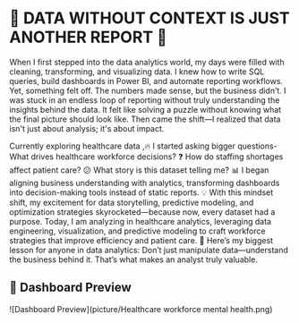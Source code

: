 # 🚀 DATA WITHOUT CONTEXT IS JUST ANOTHER REPORT 🚀
When I first stepped into the data analytics world, my days were filled with cleaning, transforming, and visualizing data. I knew how to write SQL queries, build dashboards in Power BI, and automate reporting workflows.
Yet, something felt off.
The numbers made sense, but the business didn’t. I was stuck in an endless loop of reporting without truly understanding the insights behind the data. It felt like solving a puzzle without knowing what the final picture should look like.
Then came the shift—I realized that data isn't just about analysis; it's about impact.

Currently exploring healthcare data ,🔥 I started asking bigger questions-
What drives healthcare workforce decisions? ❓
How do staffing shortages affect patient care? 
😕 What story is this dataset telling me? 
📊 I began aligning business understanding with analytics, transforming dashboards into decision-making tools instead of static reports. 💡
With this mindset shift, my excitement for data storytelling, predictive modeling, and optimization strategies skyrocketed—because now, every dataset had a purpose.
Today, I am analyzing in healthcare analytics, leveraging data engineering, visualization, and predictive modeling to craft workforce strategies that improve efficiency and patient care.
🎯 Here’s my biggest lesson for anyone in data analytics:
Don’t just manipulate data—understand the business behind it. That’s what makes an analyst truly valuable.
## 📸 Dashboard Preview
![Dashboard Preview](picture/Healthcare workforce mental health.png) 
